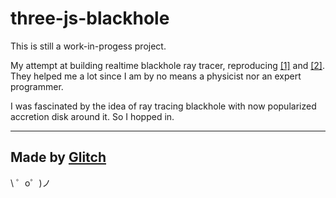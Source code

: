 three-js-blackhole
=======
This is still a work-in-progess project.

My attempt at building realtime blackhole ray tracer, 
reproducing [[1]](http://rantonels.github.io/starless/) and [[2]](https://github.com/oseiskar/black-hole).  
They helped me a lot since I am by no means a physicist nor an expert programmer.  

I was fascinated by the idea of ray tracing blackhole with now popularized accretion disk around it. So I hopped in.



------------------
Made by [Glitch](https://glitch.com/)
-------------------

\ ゜o゜)ノ
